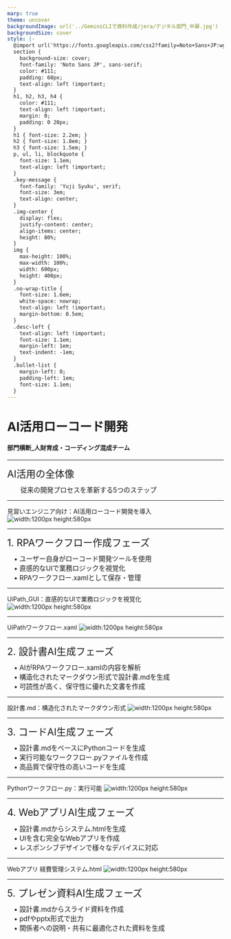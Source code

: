 ```yaml
---
marp: true
theme: uncover
backgroundImage: url('../GeminiCLIで資料作成/jera/デジタル部門_中扉.jpg')
backgroundSize: cover
style: |-
  @import url('https://fonts.googleapis.com/css2?family=Noto+Sans+JP:wght@400;700&family=Yuji+Syuku&display=swap');
  section {
    background-size: cover;
    font-family: 'Noto Sans JP', sans-serif;
    color: #111;
    padding: 60px;
    text-align: left !important;
  }
  h1, h2, h3, h4 {
    color: #111;
    text-align: left !important;
    margin: 0;
    padding: 0 20px;
  }
  h1 { font-size: 2.2em; }
  h2 { font-size: 1.8em; }
  h3 { font-size: 1.5em; }
  p, ul, li, blockquote {
    font-size: 1.1em;
    text-align: left !important;
  }
  .key-message {
    font-family: 'Yuji Syuku', serif;
    font-size: 3em;
    text-align: center;
  }
  .img-center {
    display: flex;
    justify-content: center;
    align-items: center;
    height: 80%;
  }
  img {
    max-height: 100%;
    max-width: 100%;
    width: 600px;
    height: 400px;
  }
  .no-wrap-title {
    font-size: 1.6em;
    white-space: nowrap;
    text-align: left !important;
    margin-bottom: 0.5em;
  }
  .desc-left {
    text-align: left !important;
    font-size: 1.1em;
    margin-left: 1em;
    text-indent: -1em;
  }
  .bullet-list {
    margin-left: 0;
    padding-left: 1em;
    font-size: 1.1em;
  }
---
```


<!-- スライド1: タイトルスライド -->
<style scoped>
section {
  background-image: url('../GeminiCLIで資料作成/jera/デジタル部門_表紙.jpg');
  text-align: left !important;
}
</style>

# AI活用ローコード開発
#### 部門横断_人財育成・コーディング混成チーム

---

<!-- スライド2: 全体像 -->
<style scoped>
section {
  text-align: left !important;
}
.no-wrap-title {
  font-size: 2em;
  white-space: nowrap;
  text-align: left !important;
  margin-bottom: 0.5em;
}
.desc-left {
  text-align: left !important;
  font-size: 1.1em;
  margin-left: 2em;
}
</style>

<div class="no-wrap-title">AI活用の全体像</div>
<div class="desc-left">従来の開発プロセスを革新する5つのステップ</div>

---
見習いエンジニア向け：AI活用ローコード開発を導入
![width:1200px height:580px](スキルレベル.png)

---

<!-- スライド3: フェーズ1 -->
<style scoped>
section {
  text-align: left !important;
}
.no-wrap-title {
  font-size: 1.6em;
  white-space: nowrap;
  text-align: left !important;
  margin-bottom: 0.5em;
}
.bullet-list {
  margin-left: 0;
  padding-left: 1em;
  font-size: 1.1em;
}
</style>

<div class="no-wrap-title">1. RPAワークフロー作成フェーズ</div>
<div class="bullet-list">• ユーザー自身がローコード開発ツールを使用<br>
• 直感的なUIで業務ロジックを視覚化<br>
• RPAワークフロー.xamlとして保存・管理</div>

---
UiPath_GUI：直感的なUIで業務ロジックを視覚化
![width:1200px height:580px](UiPath_GUI.png)

---
UiPathワークフロー.xaml
![width:1200px height:580px](UiPath_xaml.png)

---

<!-- スライド4: フェーズ2 -->
<style scoped>
section {
  text-align: left !important;
}
.no-wrap-title {
  font-size: 1.6em;
  white-space: nowrap;
  text-align: left !important;
  margin-bottom: 0.5em;
}
.bullet-list {
  margin-left: 0;
  padding-left: 1em;
  font-size: 1.1em;
}
</style>

<div class="no-wrap-title">2. 設計書AI生成フェーズ</div>
<div class="bullet-list">• AIがRPAワークフロー.xamlの内容を解析<br>
• 構造化されたマークダウン形式で設計書.mdを生成<br>
• 可読性が高く、保守性に優れた文書を作成</div>

---
設計書.md：構造化されたマークダウン形式
![width:1200px height:580px](設計書.png)

---

<!-- スライド5: フェーズ3 -->
<style scoped>
section {
  text-align: left !important;
}
.no-wrap-title {
  font-size: 1.6em;
  white-space: nowrap;
  text-align: left !important;
  margin-bottom: 0.5em;
}
.bullet-list {
  margin-left: 0;
  padding-left: 1em;
  font-size: 1.1em;
}
</style>

<div class="no-wrap-title">3. コードAI生成フェーズ</div>
<div class="bullet-list">• 設計書.mdをベースにPythonコードを生成<br>
• 実行可能なワークフロー.pyファイルを作成<br>
• 高品質で保守性の高いコードを生成</div>

---
Pythonワークフロー.py：実行可能
![width:1200px height:580px](Python.png)

---

<!-- スライド6: フェーズ4 -->
<style scoped>
section {
  text-align: left !important;
}
.no-wrap-title {
  font-size: 1.6em;
  white-space: nowrap;
  text-align: left !important;
  margin-bottom: 0.5em;
}
.bullet-list {
  margin-left: 0;
  padding-left: 1em;
  font-size: 1.1em;
}
</style>

<div class="no-wrap-title">4. WebアプリAI生成フェーズ</div>
<div class="bullet-list">• 設計書.mdからシステム.htmlを生成<br>
• UIを含む完全なWebアプリを作成<br>
• レスポンシブデザインで様々なデバイスに対応</div>

---
Webアプリ 経費管理システム.html
![width:1200px height:580px](Webアプリ.png)

---

<!-- スライド7: フェーズ5 -->
<style scoped>
section {
  text-align: left !important;
}
.no-wrap-title {
  font-size: 1.6em;
  white-space: nowrap;
  text-align: left !important;
  margin-bottom: 0.5em;
}
.bullet-list {
  margin-left: 0;
  padding-left: 1em;
  font-size: 1.1em;
}
</style>

<div class="no-wrap-title">5. プレゼン資料AI生成フェーズ</div>
<div class="bullet-list">• 設計書.mdからスライド資料を作成<br>
• pdfやpptx形式で出力<br>
• 関係者への説明・共有に最適化された資料を生成</div>
